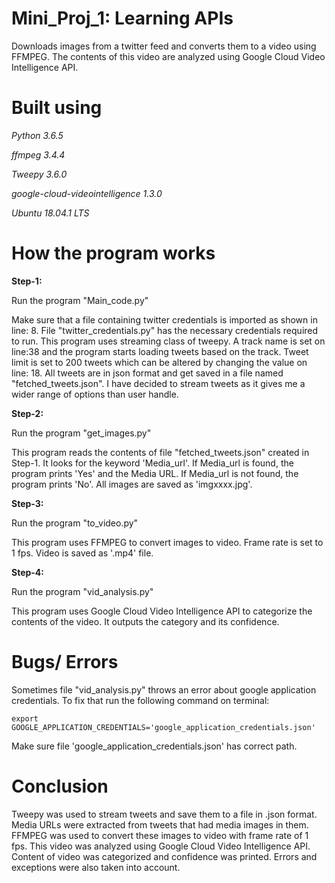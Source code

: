# Mini_Proj_1: Learning APIs
Downloads images from a twitter feed and converts them to a video using FFMPEG. The contents of this video are analyzed using Google Cloud Video Intelligence API.

# Built using
*Python 3.6.5*

*ffmpeg 3.4.4*

*Tweepy 3.6.0*

*google-cloud-videointelligence 1.3.0*

*Ubuntu 18.04.1 LTS*

# How the program works

**Step-1:**

Run the program "Main_code.py"

Make sure that a file containing twitter credentials is imported as shown in line: 8. File "twitter_credentials.py" has the necessary credentials required to run.
This program uses streaming class of tweepy. A track name is set on line:38 and the program starts loading tweets based on the track. Tweet limit is set to 200 tweets which can be altered by changing the value on line: 18.
All tweets are in json format and get saved in a file named "fetched_tweets.json". I have decided to stream tweets as it gives me a wider range of options than user handle. 

**Step-2:**

Run the program "get_images.py"

This program reads the contents of file "fetched_tweets.json" created in Step-1. 
It looks for the keyword 'Media_url'.
If Media_url is found, the program prints 'Yes' and the Media URL.
If Media_url is not found, the program prints 'No'.
All images are saved as 'imgxxxx.jpg'.

**Step-3:**

Run the program "to_video.py"

This program uses FFMPEG to convert images to video.
Frame rate is set to 1 fps.
Video is saved as '.mp4' file.

**Step-4:**

Run the program "vid_analysis.py"

This program uses Google Cloud Video Intelligence API to categorize the contents of the video.
It outputs the category and its confidence.

# Bugs/ Errors
Sometimes file "vid_analysis.py" throws an error about google application credentials. To fix that run the following command on terminal:

```
export GOOGLE_APPLICATION_CREDENTIALS='google_application_credentials.json'
```
Make sure file 'google_application_credentials.json' has correct path.

# Conclusion

Tweepy was used to stream tweets and save them to a file in .json format. Media URLs were extracted from tweets that had media images in them. FFMPEG was used to convert these images to video with frame rate of 1 fps. This video was analyzed using Google Cloud Video Intelligence API. Content of video was categorized and confidence was printed. Errors and exceptions were also taken into account. 
